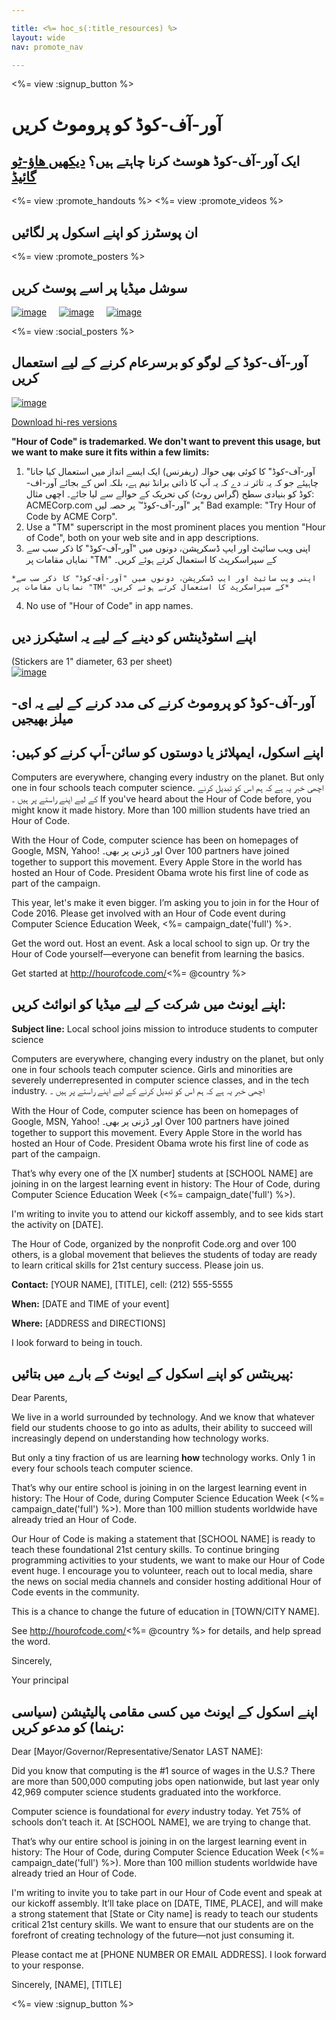 ```yaml
---

title: <%= hoc_s(:title_resources) %>
layout: wide
nav: promote_nav

---
```


<%= view :signup_button %>

<link rel="stylesheet" type="text/css" href="/css/promote-page.css" />
</link>

# آور-آف-کوڈ کو پروموٹ کریں

## ایک آور-آف-کوڈ ھوسٹ کرنا چاہتے ہیں؟ [دیکھیں ھاؤ-ٹو گائیڈ](<%= resolve_url('/how-to') %>)

<%= view :promote_handouts %> <%= view :promote_videos %>

<a id="posters"></a>

## ان پوسٹرز کو اپنے اسکول پر لگائیں

<%= view :promote_posters %>

<a id="social"></a>

## سوشل میڈیا پر اسے پوسٹ کریں

[![image](/images/fit-250/social-1.jpg)](/images/social-1.jpg)&nbsp;&nbsp;&nbsp;&nbsp; [![image](/images/fit-250/social-2.jpg)](/images/social-2.jpg)&nbsp;&nbsp;&nbsp;&nbsp; [![image](/images/fit-250/social-3.jpg)](/images/social-3.jpg)&nbsp;&nbsp;&nbsp;&nbsp;

<%= view :social_posters %>

<a id="logo"></a>

## آور-آف-کوڈ کے لوگو کو برسرعام کرنے کے لیے استعمال کریں

[![image](<%= localized_image('/images/fit-200/hour-of-code-logo.png') %>)](<%= localized_image('/images/hour-of-code-logo.png') %>)

[Download hi-res versions](http://images.code.org/share/hour-of-code-logo.zip)

**"Hour of Code" is trademarked. We don't want to prevent this usage, but we want to make sure it fits within a few limits:**

  1. "آور-آف-کوڈ" کا کوئی بھی حوالہ (ریفرنس) ایک ایسے انداز میں استعمال کیا جانا چاہیئے جو کہ یہ تاثر نہ دے کہ یہ آپ کا ذاتی برانڈ نیم ہے، بلکہ اس کے بجائے آور-اف-کوڈ کو بنیادی سطح (گراس روٹ) کی تحریک کے حوالے سے لیا جائے۔ اچھی مثال: ACMECorp.com پر "آور-آف-کوڈ™ پر حصہ لیں" Bad example: "Try Hour of Code by ACME Corp".
  2. Use a "TM" superscript in the most prominent places you mention "Hour of Code", both on your web site and in app descriptions.
  3. اپنی ویب سائیٹ اور ایپ ڈسکرپشن، دونوں میں "آور-آف-کوڈ" کا ذکر سب سے نمایاں مقامات پر "TM" کے سپراسکرپٹ کا استعمال کرتے ہوئے کریں۔
    
    *اپنی ویب سائیٹ اور ایپ ڈسکرپشن، دونوں میں "آور-آف-کوڈ" کا ذکر سب سے نمایاں مقامات پر "TM" کے سپراسکرپٹ کا استعمال کرتے ہوئے کریں۔*

  4. No use of "Hour of Code" in app names.

<a id="stickers"></a>

## اپنے اسٹوڈینٹس کو دینے کے لیے یہ اسٹیکرز دیں

(Stickers are 1" diameter, 63 per sheet)  
[![image](/images/fit-250/hour-of-code-stickers.png)](/images/hour-of-code-stickers.pdf)

<a id="sample-emails"></a>

## آور-آف-کوڈ کو پروموٹ کرنے کی مدد کرنے کے لیے یہ ای-میلز بھیجیں

<a id="email"></a>

## :اپنے اسکول، ایمپلائز یا دوستوں کو سائن-اَپ کرنے کو کہیں

Computers are everywhere, changing every industry on the planet. But only one in four schools teach computer science. اچھی خبر یہ ہے کہ ہم اس کو تبدیل کرنے کے لیے اپنے راستے پر ہیں ۔ If you've heard about the Hour of Code before, you might know it made history. More than 100 million students have tried an Hour of Code.

With the Hour of Code, computer science has been on homepages of Google, MSN, Yahoo! اور ڈزنی پر بھی۔ Over 100 partners have joined together to support this movement. Every Apple Store in the world has hosted an Hour of Code. President Obama wrote his first line of code as part of the campaign.

This year, let's make it even bigger. I’m asking you to join in for the Hour of Code 2016. Please get involved with an Hour of Code event during Computer Science Education Week, <%= campaign_date('full') %>.

Get the word out. Host an event. Ask a local school to sign up. Or try the Hour of Code yourself—everyone can benefit from learning the basics.

Get started at http://hourofcode.com/<%= @country %>

<a id="media-pitch"></a>

## اپنے ایونٹ میں شرکت کے لیے میڈیا کو انوائٹ کریں:

**Subject line:** Local school joins mission to introduce students to computer science

Computers are everywhere, changing every industry on the planet, but only one in four schools teach computer science. Girls and minorities are severely underrepresented in computer science classes, and in the tech industry. اچھی خبر یہ ہے کہ ہم اس کو تبدیل کرنے کے لیے اپنے راستے پر ہیں ۔

With the Hour of Code, computer science has been on homepages of Google, MSN, Yahoo! اور ڈزنی پر بھی۔ Over 100 partners have joined together to support this movement. Every Apple Store in the world has hosted an Hour of Code. President Obama wrote his first line of code as part of the campaign.

That’s why every one of the [X number] students at [SCHOOL NAME] are joining in on the largest learning event in history: The Hour of Code, during Computer Science Education Week (<%= campaign_date('full') %>).

I'm writing to invite you to attend our kickoff assembly, and to see kids start the activity on [DATE].

The Hour of Code, organized by the nonprofit Code.org and over 100 others, is a global movement that believes the students of today are ready to learn critical skills for 21st century success. Please join us.

**Contact:** [YOUR NAME], [TITLE], cell: (212) 555-5555

**When:** [DATE and TIME of your event]

**Where:** [ADDRESS and DIRECTIONS]

I look forward to being in touch.

<a id="parents"></a>

## پیرینٹس کو اپنے اسکول کے ایونٹ کے بارے میں بتائیں:

Dear Parents,

We live in a world surrounded by technology. And we know that whatever field our students choose to go into as adults, their ability to succeed will increasingly depend on understanding how technology works.

But only a tiny fraction of us are learning **how** technology works. Only 1 in every four schools teach computer science.

That’s why our entire school is joining in on the largest learning event in history: The Hour of Code, during Computer Science Education Week (<%= campaign_date('full') %>). More than 100 million students worldwide have already tried an Hour of Code.

Our Hour of Code is making a statement that [SCHOOL NAME] is ready to teach these foundational 21st century skills. To continue bringing programming activities to your students, we want to make our Hour of Code event huge. I encourage you to volunteer, reach out to local media, share the news on social media channels and consider hosting additional Hour of Code events in the community.

This is a chance to change the future of education in [TOWN/CITY NAME].

See http://hourofcode.com/<%= @country %> for details, and help spread the word.

Sincerely,

Your principal

<a id="politicians"></a>

## اپنے اسکول کے ایونٹ میں کسی مقامی پالیٹیشن (سیاسی رہنما) کو مدعو کریں:

Dear [Mayor/Governor/Representative/Senator LAST NAME]:

Did you know that computing is the #1 source of wages in the U.S.? There are more than 500,000 computing jobs open nationwide, but last year only 42,969 computer science students graduated into the workforce.

Computer science is foundational for *every* industry today. Yet 75% of schools don’t teach it. At [SCHOOL NAME], we are trying to change that.

That’s why our entire school is joining in on the largest learning event in history: The Hour of Code, during Computer Science Education Week (<%= campaign_date('full') %>). More than 100 million students worldwide have already tried an Hour of Code.

I'm writing to invite you to take part in our Hour of Code event and speak at our kickoff assembly. It’ll take place on [DATE, TIME, PLACE], and will make a strong statement that [State or City name] is ready to teach our students critical 21st century skills. We want to ensure that our students are on the forefront of creating technology of the future—not just consuming it.

Please contact me at [PHONE NUMBER OR EMAIL ADDRESS]. I look forward to your response.

Sincerely, [NAME], [TITLE]

<%= view :signup_button %>